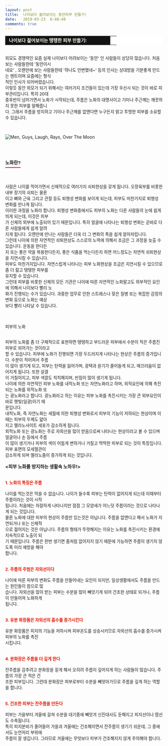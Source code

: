 ```yaml
---
layout: post
title:  나이보다 젊어보이는 동안피부 만들기!
date:   2019-03-23  6:48:48
comments: true
---
```





<table width="99%" bgcolor="#ffffff" cellspacing="1" cellpadding="2"><tbody><tr><td width="320" bgcolor="#141313" style-="border-bottom:#141313 1px solid; border-left:#141313 1px solid; border-top:#141313 1px solid; &#13;&#10;border-right:#141313 1px solid"><span style="color: rgb(0, 0, 0); font-family: 맑은 고딕, dotum, verdana; font-size: 11pt;"><strong><span syle="font-size:11pt"><font color="#fffff0">&nbsp;나이보다 젊어보이는 탱탱한 피부 만들기!</font></span></strong></span></td><td style="border-width: 0px 0px 1px; border-style: solid; border-color: rgb(255, 255, 255) rgb(255, 255, 255) rgb(20, 19, 19);"><span style="font-size: 11pt;"><font color="#000000">&nbsp;</font></span></td></tr></tbody></table><p><span style="font-size: 10pt;">﻿<br></span><span style="font-size: 10pt;">외모도 경쟁력인 요즘 실제 나이보다 어려보이는 '동안' 인 사람들이 상당히 많습니다. 처음보는 사람들한테&nbsp;'동안이시<br> 네요' , 오랜만에 보는 사람들한테&nbsp;'하나도 안변했네~' 등의&nbsp;인사는 상대방을 기분좋게 만드는 멘트이며 요즘에는 형식<br> 적인 인사가 되어버렸습니다.<br>이렇듯 동안 외모가 되기 위해서는 여러가지 조건들이 있는데 가장 우선시 되는 것이 바로 피부관리입니다. 특히 20대<br> 중후반이 넘어가면서 노화가 시작되는데, ﻿주름은 노화의 대명사이고 기미나 주근깨는 깨끗하지 못한 피부를 말해줍니<br> 다. 그래서 주름을 방지하고 기미나 주근깨를&nbsp;없앤다면 누구든지 맑고 투명한&nbsp;피부를 소유할 수 있습니다.<br></span></p>
<p><font size="2">﻿</font></p>
<p><span data-lightbox="lightbox" data-url="https://t1.daumcdn.net/cfile/tistory/14233F354E07FFDD0E?download"><img alt="Men, Guys, Laugh, Rays, Over The Moon" src="https://cdn.pixabay.com/photo/2015/03/30/19/42/men-700086__340.jpg" data-lazy-srcset="https://cdn.pixabay.com/photo/2015/03/30/19/42/men-700086__340.jpg 1x, https://cdn.pixabay.com/photo/2015/03/30/19/42/men-700086__480.jpg 2x" data-lazy="https://cdn.pixabay.com/photo/2015/03/30/19/42/men-700086__340.jpg" srcset="https://cdn.pixabay.com/photo/2015/03/30/19/42/men-700086__340.jpg 1x, https://cdn.pixabay.com/photo/2015/03/30/19/42/men-700086__480.jpg 2x"></span></p>
<p>﻿<br><br></p><h3 style="font: bold 11pt/normal 맑은 고딕, Dotum, Sans-serif; margin: 0px; padding: 0px 0px 5px; border-bottom-color: rgb(255, 0, 0); border-bottom-width: 2px; border-bottom-style: solid; float: left; font-size-adjust: none; font-stretch: normal;">노화란?</h3><p><br></p>
<p><br></p>
<p><span style="font-size: 10pt;"><br>사람은 나이를 먹어가면서 신체적으로 여러가지 쇠퇴현상을 갖게 됩니다. 오장육부를 비롯한 내부 장기의 쇠퇴는 물론<br> 이고 뼈와 근육 그리고 관절 등도 퇴행성 변화를 보이게 되는데, 피부도 마찬가지로 퇴행성 변화를 만나게 됩니다. <br>이러한 과정을 노화라 합니다. 퇴행성 변화중에서도 피부의 노화는 다른 사람들의 눈에 쉽게 띄게 되는데, 이것은 피부<br> 가 신체의 외부에 노출되어 있기 때문입니다. 특히 얼굴에 나타나는 퇴행성 변화는 곧바로 다른 사람들에게 쉽게 알려<br> 지게 됩니다. 오랜만에 만나는 사람들은 더욱 더 그 변화의 폭을 쉽게 알아차립니다. <br>그런데 나이에 의한 자연적인 쇠퇴현상도 스스로의 노력에 의해서 조금은 그 과정을 늦출 수 있습니다. 운동을 한다든<br> 지 또는 좋은 약을 복용한다든지, 좋은 식품을 먹는다든지 하면 어느정도는 자연적 쇠퇴현상을 지연시킬 수 있습니다.<br>피부도 마찬가지입니다. 자연스럽게 나타나는 피부 노화현상을 조금은 지연시킬 수 있으므로 좀 더 젊고 탱탱한 피부를<br> 유지할 수 있습니다. <br>그런데 피부를 비롯한 신체의 모든 기관은 나이에 따른 자연적인 노화말고도 외부적인 요인에 의해서 나이보다 빨리 노<br> 화가 진행되는 수가 있습니다. 과중한 업무로 인한 스트레스나 잦은 질병 또는 복잡한 감정의 변화 등으로 노화는 예상<br> 보다 빨리 나타날 수 있습니다.<br><br><br><br>피부의 노화</span></p>
<p><span style="font-size:10pt;"><br>피부의 노화를 좀 더 구체적으로 표현하면 탱탱하고 부드러운 피부에서 수분이 적은 주름진 피부로 되어가는 것이라고<br> 할 수 있습니다. 피부에 노화가 진행되면 가장 두드러지게 나타나는 현상은 주름의 증가입니다. 수분이 적어져서 주름<br> 이 많이 생기게 되고, 피부는 탄력을 잃어가며, 광택과 윤기가 줄어들게 되고, 매끄러움이 없어지게 됩니다. 또한 살결<br> 이 거칠어지고, 피부 색깔도 칙칙해지며, 반점이 많이 생기게 됩니다.<br>나이에 의한 자연적인 피부 노화를 내적노화 또는 자연노화라고 하며, 외적요인에 의해 촉진되는 노화를 외적노화 또<br> 는 광노화라고 합니다. 광노화라고 하는 이유는 피부 노화를 촉진시키는 가장 큰 외부요인이 바로 햇빛(일광)이기 때<br> 문입니다.<br>내적노화, 즉 자연노화는 세월에 의한 퇴행성 변화로서 피부의 기능이 저하되는 현상이며 이때는 피부의 두께도 얇아<br> 지고 멜라노사이트 세포가 감소하게 됩니다.<br>외적노화 또는 광노화는 주로 자외선을 많이 받음으로써 나타나는 현상이라고 볼 수 있으며 얼굴이나 손 등에서 주름<br> 이 많이 생기거나 피부의 색이 어둡게 변하거나 거칠고 딱딱한 피부로 되는 것이 특징입니다. 피부 표면의 모세혈관이 <br> 감소하게 되며 멜라노좀이 증가하게 되는 것입니다.<br><br><strong><span style="font-size: 11pt;">&lt;피부 노화를 방지하는 생활속 노하우!&gt;</span></strong><br><br><br><strong><font color="#e31600">1. 노화의 특징은 주름<br></font></strong><br> 나이를 먹는것은 막을 수 없습니다. 나이가 들수록 피부는 탄력이 없어지게 되는데 이때부터 주름이라는 것이 시작<br> 됩니다. 처음에는 자잘하게 나타나지만 점점 그 모양새가 어느덧 주름이라는 것으로 나타나게 되는 것입니다.<br>물론 노화에 대한 피부의 현상이 주름만 있는것은 아닙니다. 주름을 없앤다고 해서 노화가 지연되거나 또는 신체적<br> 으로 젊어지는 것은 아닙니다. 주름의 형태가 뚜렷해지는 이유는 노화를 촉진시키는 환경에 지속적으로 노출이 되<br> 기 때문입니다. 주름은 한번 생기면 좀처럼 없어지지 않기 때문에 가능하면 주름이 생기지 않도록 미리 예방을 해야<br> 합니다.<br><br><br><strong><font color="#e31600">2. 주름의 주범은 자외선이다<br></font></strong><br> 나이에 따른 피부의 변화도 주름을 만들어내는 요인이 되지만, 일상생활에서도 주름을 만드는 원인들이 참으로 많<br> 습니다. 자외선을 많이 받는 피부는 수분을 많이 빼앗기게 되어 건조한 상태로 되거나, 주름이 만들어져 노화하게 <br> 됩니다.<br><br><br><strong><font color="#e31600">3. 유분 화장품은 자외선의 흡수를 증가시킨다<br></font></strong><br> 유분 화장품은 피지의 기능을 저하시켜 피부온도를 상승시키므로 자외선의 흡수를 증가시켜 피부의 노화를 촉진<br> 시킵니다.<br><br><br><strong><font color="#e31600">4. 분화장은 주름을 더 깊게 한다<br></font></strong><br> 잔주름을 감추려고 분화장을 짙게 해서 오히려 주름이 깊어지게 하는 사람들이 많습니다. 주름의 가장 큰 적은 건<br> 조한 피부입니다. 그런데 분화장은 피부로부터 수분을 빼앗아가므로 주름을 깊게 하는 역할을 합니다.<br><br><br><strong><font color="#e31600">5. 건조한 피부는 잔주름을 만든다<br></font></strong><br> 피부는 가을부터 겨울에 걸쳐 수분을 대기중에 빼앗겨 신진대사도 둔해지고 피지선이나 땀선도 수축됩니다. <br>특히 피지분비가 줄어들어 가을과 겨울에는 건조해지면서 잔주름이 생기기 쉬운데, 그 중에서도 눈언저리 부위에 <br> 주름이 잘 생깁니다. 그러므로 겨울에는 무엇보다 피부가 건조해지지 않게 주의해야 합니다.</span><br></p>